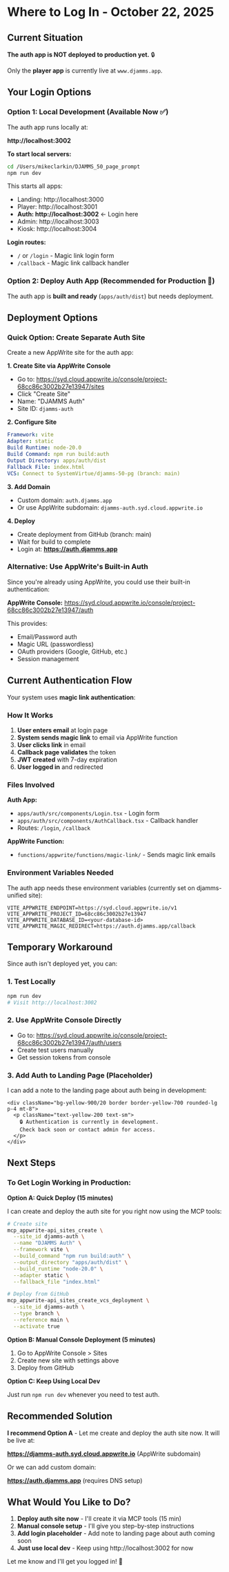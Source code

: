 # Where to Log In - October 22, 2025

## Current Situation

**The auth app is NOT deployed to production yet.** 🔒

Only the **player app** is currently live at `www.djamms.app`.

## Your Login Options

### Option 1: Local Development (Available Now ✅)

The auth app runs locally at:

**http://localhost:3002**

**To start local servers:**
```bash
cd /Users/mikeclarkin/DJAMMS_50_page_prompt
npm run dev
```

This starts all apps:
- Landing: http://localhost:3000
- Player: http://localhost:3001
- **Auth: http://localhost:3002** ← Login here
- Admin: http://localhost:3003
- Kiosk: http://localhost:3004

**Login routes:**
- `/` or `/login` - Magic link login form
- `/callback` - Magic link callback handler

### Option 2: Deploy Auth App (Recommended for Production 🚀)

The auth app is **built and ready** (`apps/auth/dist`) but needs deployment.

## Deployment Options

### Quick Option: Create Separate Auth Site

Create a new AppWrite site for the auth app:

**1. Create Site via AppWrite Console**
- Go to: https://syd.cloud.appwrite.io/console/project-68cc86c3002b27e13947/sites
- Click "Create Site"
- Name: "DJAMMS Auth"
- Site ID: `djamms-auth`

**2. Configure Site**
```yaml
Framework: vite
Adapter: static
Build Runtime: node-20.0
Build Command: npm run build:auth
Output Directory: apps/auth/dist
Fallback File: index.html
VCS: Connect to SystemVirtue/djamms-50-pg (branch: main)
```

**3. Add Domain**
- Custom domain: `auth.djamms.app`
- Or use AppWrite subdomain: `djamms-auth.syd.cloud.appwrite.io`

**4. Deploy**
- Create deployment from GitHub (branch: main)
- Wait for build to complete
- Login at: **https://auth.djamms.app**

### Alternative: Use AppWrite's Built-in Auth

Since you're already using AppWrite, you could use their built-in authentication:

**AppWrite Console:**
https://syd.cloud.appwrite.io/console/project-68cc86c3002b27e13947/auth

This provides:
- Email/Password auth
- Magic URL (passwordless)
- OAuth providers (Google, GitHub, etc.)
- Session management

## Current Authentication Flow

Your system uses **magic link authentication**:

### How It Works

1. **User enters email** at login page
2. **System sends magic link** to email via AppWrite function
3. **User clicks link** in email
4. **Callback page validates** the token
5. **JWT created** with 7-day expiration
6. **User logged in** and redirected

### Files Involved

**Auth App:**
- `apps/auth/src/components/Login.tsx` - Login form
- `apps/auth/src/components/AuthCallback.tsx` - Callback handler
- Routes: `/login`, `/callback`

**AppWrite Function:**
- `functions/appwrite/functions/magic-link/` - Sends magic link emails

### Environment Variables Needed

The auth app needs these environment variables (currently set on djamms-unified site):

```env
VITE_APPWRITE_ENDPOINT=https://syd.cloud.appwrite.io/v1
VITE_APPWRITE_PROJECT_ID=68cc86c3002b27e13947
VITE_APPWRITE_DATABASE_ID=<your-database-id>
VITE_APPWRITE_MAGIC_REDIRECT=https://auth.djamms.app/callback
```

## Temporary Workaround

Since auth isn't deployed yet, you can:

### 1. Test Locally
```bash
npm run dev
# Visit http://localhost:3002
```

### 2. Use AppWrite Console Directly
- Go to: https://syd.cloud.appwrite.io/console/project-68cc86c3002b27e13947/auth/users
- Create test users manually
- Get session tokens from console

### 3. Add Auth to Landing Page (Placeholder)

I can add a note to the landing page about auth being in development:

```tsx
<div className="bg-yellow-900/20 border border-yellow-700 rounded-lg p-4 mt-8">
  <p className="text-yellow-200 text-sm">
    🔒 Authentication is currently in development. 
    Check back soon or contact admin for access.
  </p>
</div>
```

## Next Steps

### To Get Login Working in Production:

**Option A: Quick Deploy (15 minutes)**

I can create and deploy the auth site for you right now using the MCP tools:

```bash
# Create site
mcp_appwrite-api_sites_create \
  --site_id djamms-auth \
  --name "DJAMMS Auth" \
  --framework vite \
  --build_command "npm run build:auth" \
  --output_directory "apps/auth/dist" \
  --build_runtime "node-20.0" \
  --adapter static \
  --fallback_file "index.html"

# Deploy from GitHub
mcp_appwrite-api_sites_create_vcs_deployment \
  --site_id djamms-auth \
  --type branch \
  --reference main \
  --activate true
```

**Option B: Manual Console Deployment (5 minutes)**

1. Go to AppWrite Console > Sites
2. Create new site with settings above
3. Deploy from GitHub

**Option C: Keep Using Local Dev**

Just run `npm run dev` whenever you need to test auth.

## Recommended Solution

**I recommend Option A** - Let me create and deploy the auth site now. It will be live at:

**https://djamms-auth.syd.cloud.appwrite.io** (AppWrite subdomain)

Or we can add custom domain:

**https://auth.djamms.app** (requires DNS setup)

## What Would You Like to Do?

1. **Deploy auth site now** - I'll create it via MCP tools (15 min)
2. **Manual console setup** - I'll give you step-by-step instructions
3. **Add login placeholder** - Add note to landing page about auth coming soon
4. **Just use local dev** - Keep using http://localhost:3002 for now

Let me know and I'll get you logged in! 🚀
